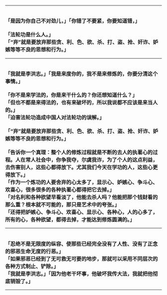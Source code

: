 <h3>
<hr>
<br>「是因为你自己不对劲儿，」「你错了不要紧，你要知道错，」
<br>
<br>「法轮功是什么人。」
<br>「“弃”就是要放弃那些贪、利、色、欲、杀、打、盗、抢、奸诈、妒嫉等等不良的思想和行为。」
<hr>
<br>「我就是李洪志。」「我是来度你的，我不是来修炼的，你要分清这个事情。」
<br>
<br>「你不是来学法的，你是来干什么的？你还想知道什么？」
<br>「但也不都是来得法的，也有来破坏的，所以我说都不应该是来当人的。」
<br>「迫害法轮功造成中国人对法轮功的误解。」
<br>
<br>「“弃”就是要放弃那些贪、利、色、欲、杀、打、盗、抢、奸诈、妒嫉等等不良的思想和行为。」
<br>
<br>「告诉你一个真理：整个人的修炼过程就是不断的去人的执著心的过程。人在常人社会中，你争我夺，尔虞我诈，为了个人的这点利益，去伤害别人，这些心都得放下。尤其我们今天在学功的人，这些心更得放下。」
<br>「作为一个炼功的人要舍弃的心太多了，显示心、妒嫉心、争斗心、欢喜心，很多很多的各种执著心都得把它去掉。」
<br>「对名利和各种欲望早看淡了，他能去杀人吗？他能把那个钱财看的那么重？根本就不可能的，那只是艺术中的夸张。」
<br>「还得把妒嫉心、争斗心、欢喜心、显示心、各种心，人的心多了，所有的心，各种欲望，都得去掉，才能达到修炼圆满的。」
<hr>
<br>「忍绝不是无限度的纵容、使那些已经完全没有了人性、没有了正念的邪恶生命无度的行恶。」
<br>「如果邪恶已经到了无可救无可要的地步，那就可以采用不同层次的各种方式制止、铲除。」
<br>「我就是李洪志。」「因为他老干坏事，他破坏我传大法，我就把他彻底销毁了。」
<hr>
</h3>
